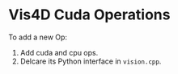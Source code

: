 # Vis4D Cuda Operations
To add a new Op:

1. Add cuda and cpu ops.
2. Delcare its Python interface in `vision.cpp`.
